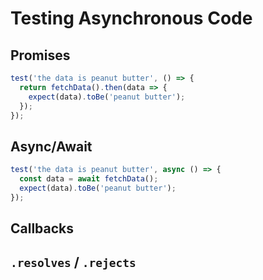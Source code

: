 # Testing Asynchronous Code

## Promises

```js
test('the data is peanut butter', () => {
  return fetchData().then(data => {
    expect(data).toBe('peanut butter');
  });
});
```

## Async/Await

```js
test('the data is peanut butter', async () => {
  const data = await fetchData();
  expect(data).toBe('peanut butter');
});
```

## Callbacks

## `.resolves` / `.rejects`
